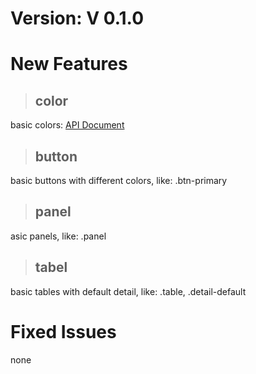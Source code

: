 # Version: V 0.1.0
# New Features
> ## color
basic colors: [API Document](http://emily123.github.io/smaless/)
> ## button
basic buttons with different colors, like: .btn-primary
> ## panel
asic panels, like: .panel
> ## tabel
basic tables with default detail, like: .table, .detail-default
# Fixed Issues
none
